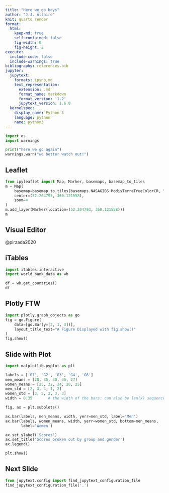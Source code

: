 ```yaml
---
title: "Here we go boys"
author: "J.J. Allaire"
knit: quarto render
format:
  html:
    keep-md: true
    self-contained: false
    fig-width: 8
    fig-height: 2
execute:
  include-code: false
  include-warnings: true
bibliography: references.bib
jupyter:
  jupytext:
    formats: ipynb,md
    text_representation:
      extension: .md
      format_name: markdown
      format_version: '1.2'
      jupytext_version: 1.6.0
  kernelspec:
    display_name: Python 3
    language: python
    name: python3
---
```


```python tags=["remove-cell"]
import os
import warnings
```


```python class="foo bar" tags=["include-code", "allow-errors", "raises-exception"]
print("here we go again")
warnings.warn("we better watch out!")
```


## Leaflet

```python tags=["no-execute"]
from ipyleaflet import Map, Marker, basemaps, basemap_to_tiles
m = Map(
    basemap=basemap_to_tiles(basemaps.NASAGIBS.ModisTerraTrueColorCR, "2017-04-08"),
    center=(52.204793, 360.121558),
    zoom=4
)
m.add_layer(Marker(location=(52.204793, 360.121558)))
m
```


## Visual Editor

@pirzada2020

## iTables

```python
import itables.interactive
import world_bank_data as wb

df = wb.get_countries()
df
```

## Plotly FTW

```python tags=["no-execute"]
import plotly.graph_objects as go
fig = go.Figure(
    data=[go.Bar(y=[2, 1, 3])],
    layout_title_text="A Figure Displayed with fig.show()"
)
fig.show()
```

## Slide with Plot

```python class=".rich .internet .output" foo="bar" id="myplot" tags=["include-code"]
import matplotlib.pyplot as plt

labels = ['G1', 'G2', 'G3', 'G4', 'G6']
men_means = [20, 35, 30, 35, 27]
women_means = [25, 32, 34, 20, 25]
men_std = [2, 3, 4, 1, 2]
women_std = [3, 5, 2, 3, 3]
width = 0.35       # the width of the bars: can also be len(x) sequence

fig, ax = plt.subplots()

ax.bar(labels, men_means, width, yerr=men_std, label='Men')
ax.bar(labels, women_means, width, yerr=women_std, bottom=men_means,
       label='Women')

ax.set_ylabel('Scores')
ax.set_title('Scores broken out by group and gender')
ax.legend()

plt.show()
```


## Next Slide

```python
from jupytext.config import find_jupytext_configuration_file
find_jupytext_configuration_file('.')
```


